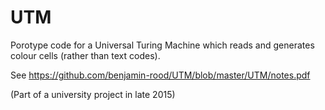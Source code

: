 # UTM

Porotype code for a Universal Turing Machine which reads and generates colour cells (rather than text codes).

See https://github.com/benjamin-rood/UTM/blob/master/UTM/notes.pdf

(Part of a university project in late 2015)
